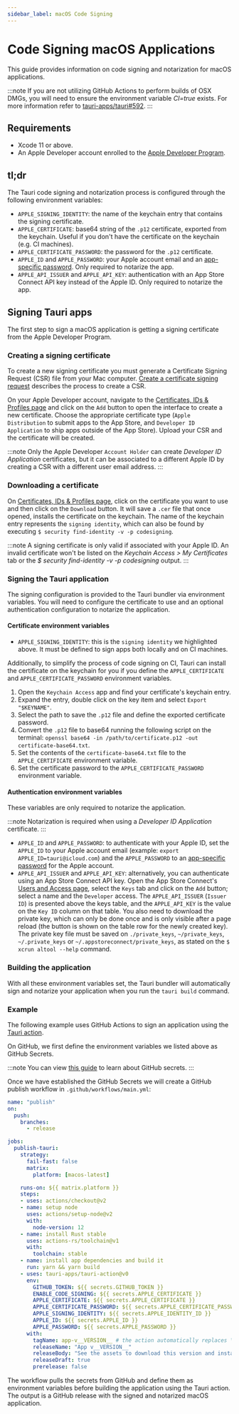 ```yaml
---
sidebar_label: macOS Code Signing
---
```


# Code Signing macOS Applications

This guide provides information on code signing and notarization for macOS applications.

:::note
If you are not utilizing GitHub Actions to perform builds of OSX DMGs, you will need to ensure the environment variable <i>CI=true</i> exists. For more information refer to [tauri-apps/tauri#592].
:::

## Requirements

- Xcode 11 or above.
- An Apple Developer account enrolled to the [Apple Developer Program].

## tl;dr

The Tauri code signing and notarization process is configured through the following environment variables:

- `APPLE_SIGNING_IDENTITY`: the name of the keychain entry that contains the signing certificate.
- `APPLE_CERTIFICATE`: base64 string of the `.p12` certificate, exported from the keychain. Useful if you don't have the certificate on the keychain (e.g. CI machines).
- `APPLE_CERTIFICATE_PASSWORD`: the password for the `.p12` certificate.
- `APPLE_ID` and `APPLE_PASSWORD`: your Apple account email and an [app-specific password]. Only required to notarize the app.
- `APPLE_API_ISSUER` and `APPLE_API_KEY`: authentication with an App Store Connect API key instead of the Apple ID. Only required to notarize the app.

## Signing Tauri apps

The first step to sign a macOS application is getting a signing certificate from the Apple Developer Program.

### Creating a signing certificate

To create a new signing certificate you must generate a Certificate Signing Request (CSR) file from your Mac computer. [Create a certificate signing request] describes the process to create a CSR.

On your Apple Developer account, navigate to the [Certificates, IDs & Profiles page] and click on the `Add` button to open the interface to create a new certificate. Choose the appropriate certificate type (`Apple Distribution` to submit apps to the App Store, and `Developer ID Application` to ship apps outside of the App Store). Upload your CSR and the certificate will be created.

:::note
Only the Apple Developer `Account Holder` can create *Developer ID Application* certificates, but it can be associated to a different Apple ID by creating a CSR with a different user email address.
:::

### Downloading a certificate

On [Certificates, IDs & Profiles page], click on the certificate you want to use and then click on the `Download` button. It will save a `.cer` file that once opened, installs the certificate on the keychain. The name of the keychain entry represents the `signing identity`, which can also be found by executing `$ security find-identity -v -p codesigning`.

:::note
A signing certificate is only valid if associated with your Apple ID. An invalid certificate won't be listed on the <i>Keychain Access > My Certificates</i> tab or the <i>$ security find-identity -v -p codesigning</i> output.
:::

### Signing the Tauri application

The signing configuration is provided to the Tauri bundler via environment variables. You will need to configure the certificate to use and an optional authentication configuration to notarize the application.

#### Certificate environment variables

- `APPLE_SIGNING_IDENTITY`: this is the `signing identity` we highlighted above. It must be defined to sign apps both locally and on CI machines.

Additionally, to simplify the process of code signing on CI, Tauri can install the certificate on the keychain for you if you define the `APPLE_CERTIFICATE` and `APPLE_CERTIFICATE_PASSWORD` environment variables.

1. Open the `Keychain Access` app and find your certificate's keychain entry.
2. Expand the entry, double click on the key item and select `Export "$KEYNAME"`.
3. Select the path to save the `.p12` file and define the exported certificate password.
4. Convert the `.p12` file to base64 running the following script on the terminal: `openssl base64 -in /path/to/certificate.p12 -out certificate-base64.txt`.
5. Set the contents of the `certificate-base64.txt` file to the `APPLE_CERTIFICATE` environment variable.
6. Set the certificate password to the `APPLE_CERTIFICATE_PASSWORD` environment variable.

#### Authentication environment variables

These variables are only required to notarize the application.

:::note
Notarization is required when using a <i>Developer ID Application</i> certificate.
:::

- `APPLE_ID` and `APPLE_PASSWORD`: to authenticate with your Apple ID, set the `APPLE_ID` to your Apple account email (example: `export APPLE_ID=tauri@icloud.com`) and the `APPLE_PASSWORD` to an [app-specific password] for the Apple account.
- `APPLE_API_ISSUER` and `APPLE_API_KEY`: alternatively, you can authenticate using an App Store Connect API key. Open the App Store Connect's [Users and Access page], select the `Keys` tab and click on the `Add` button; select a name and the `Developer` access. The `APPLE_API_ISSUER` (`Issuer ID`) is presented above the keys table, and the `APPLE_API_KEY` is the value on the `Key ID` column on that table. You also need to download the private key, which can only be done once and is only visible after a page reload (the button is shown on the table row for the newly created key). The private key file must be saved on `./private_keys`, `~/private_keys`, `~/.private_keys` or `~/.appstoreconnect/private_keys`, as stated on the `$ xcrun altool --help` command.

### Building the application

With all these environment variables set, the Tauri bundler will automatically sign and notarize your application when you run the `tauri build` command.

### Example

The following example uses GitHub Actions to sign an application using the [Tauri action].

On GitHub, we first define the environment variables we listed above as GitHub Secrets.

:::note
You can view <a href="https://docs.github.com/en/actions/reference/encrypted-secrets">this guide</a> to learn about GitHub secrets. 
:::

Once we have established the GitHub Secrets we will create a GitHub publish workflow in `.github/workflows/main.yml`: 
 
```yml
name: "publish"
on:
  push:
    branches:
      - release

jobs:
  publish-tauri:
    strategy:
      fail-fast: false
      matrix:
        platform: [macos-latest]

    runs-on: ${{ matrix.platform }}
    steps:
    - uses: actions/checkout@v2
    - name: setup node
      uses: actions/setup-node@v2
      with:
        node-version: 12
    - name: install Rust stable
      uses: actions-rs/toolchain@v1
      with:
        toolchain: stable
    - name: install app dependencies and build it
      run: yarn && yarn build
    - uses: tauri-apps/tauri-action@v0
      env:
        GITHUB_TOKEN: ${{ secrets.GITHUB_TOKEN }}
        ENABLE_CODE_SIGNING: ${{ secrets.APPLE_CERTIFICATE }}
        APPLE_CERTIFICATE: ${{ secrets.APPLE_CERTIFICATE }}
        APPLE_CERTIFICATE_PASSWORD: ${{ secrets.APPLE_CERTIFICATE_PASSWORD }}
        APPLE_SIGNING_IDENTITY: ${{ secrets.APPLE_IDENTITY_ID }}
        APPLE_ID: ${{ secrets.APPLE_ID }}
        APPLE_PASSWORD: ${{ secrets.APPLE_PASSWORD }}
      with:
        tagName: app-v__VERSION__ # the action automatically replaces \_\_VERSION\_\_ with the app version
        releaseName: "App v__VERSION__"
        releaseBody: "See the assets to download this version and install."
        releaseDraft: true
        prerelease: false
```

The workflow pulls the secrets from GitHub and define them as environment variables before building the application using the Tauri action. The output is a GitHub release with the signed and notarized macOS application.

[tauri-apps/tauri#592]: https://github.com/tauri-apps/tauri/issues/592
[Apple Developer Program]: https://developer.apple.com/programs/
[app-specific password]: https://support.apple.com/en-ca/HT204397
[Create a certificate signing request]: https://help.apple.com/developer-account/#/devbfa00fef7
[Certificates, IDs & Profiles page]: https://developer.apple.com/account/resources/certificates/list
[Users and Access page]: https://appstoreconnect.apple.com/access/users
[Tauri action]: https://github.com/tauri-apps/tauri-action